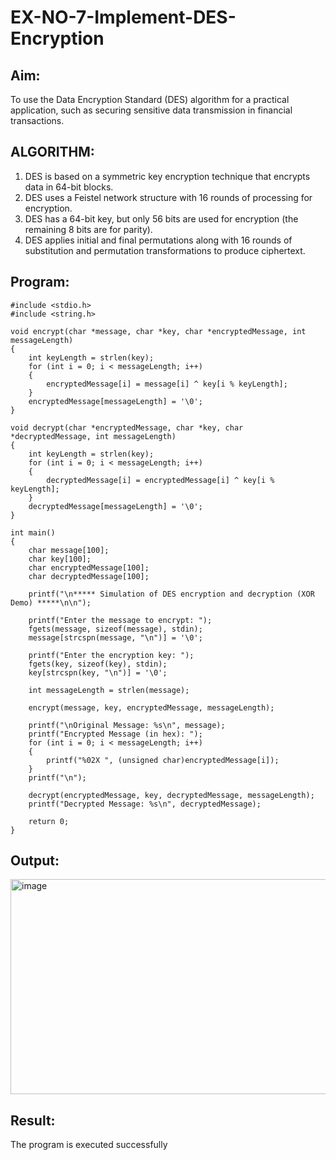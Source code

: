 # EX-NO-7-Implement-DES-Encryption

## Aim:

To use the Data Encryption Standard (DES) algorithm for a practical application, such as securing sensitive data transmission in financial transactions.

## ALGORITHM:

1. DES is based on a symmetric key encryption technique that encrypts data in 64-bit blocks.
2. DES uses a Feistel network structure with 16 rounds of processing for encryption.
3. DES has a 64-bit key, but only 56 bits are used for encryption (the remaining 8 bits are for parity).
4. DES applies initial and final permutations along with 16 rounds of substitution and permutation transformations to produce ciphertext.

## Program:
```
#include <stdio.h>
#include <string.h>

void encrypt(char *message, char *key, char *encryptedMessage, int messageLength)  
{
    int keyLength = strlen(key);
    for (int i = 0; i < messageLength; i++) 
    {
        encryptedMessage[i] = message[i] ^ key[i % keyLength];
    }
    encryptedMessage[messageLength] = '\0';
}

void decrypt(char *encryptedMessage, char *key, char *decryptedMessage, int messageLength)  
{
    int keyLength = strlen(key);
    for (int i = 0; i < messageLength; i++) 
    {
        decryptedMessage[i] = encryptedMessage[i] ^ key[i % keyLength];
    }
    decryptedMessage[messageLength] = '\0';
}

int main() 
{
    char message[100];
    char key[100];
    char encryptedMessage[100];
    char decryptedMessage[100];

    printf("\n***** Simulation of DES encryption and decryption (XOR Demo) *****\n\n");

    printf("Enter the message to encrypt: ");
    fgets(message, sizeof(message), stdin);
    message[strcspn(message, "\n")] = '\0';

    printf("Enter the encryption key: ");
    fgets(key, sizeof(key), stdin);
    key[strcspn(key, "\n")] = '\0';

    int messageLength = strlen(message);

    encrypt(message, key, encryptedMessage, messageLength);

    printf("\nOriginal Message: %s\n", message);
    printf("Encrypted Message (in hex): ");
    for (int i = 0; i < messageLength; i++) 
    {
        printf("%02X ", (unsigned char)encryptedMessage[i]);
    }
    printf("\n");

    decrypt(encryptedMessage, key, decryptedMessage, messageLength);
    printf("Decrypted Message: %s\n", decryptedMessage);

    return 0;
}

```
## Output:
<img width="720" height="344" alt="image" src="https://github.com/user-attachments/assets/da6611bc-717d-4a76-8332-1641144c54be" />

## Result:
  The program is executed successfully

